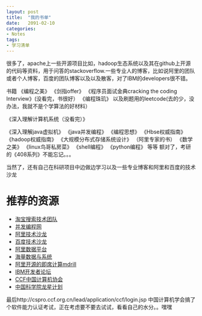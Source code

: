 ```yaml
---
layout: post
title:  "我的书单"
date:   2091-02-10
categories: 
- Notes 
tags:
- 学习清单
---
```



很多了，apache上一些开源项目比如，hadoop生态系统以及其在github上开源的代码等资料，用于问答的stackoverflow.一些专业人的博客，比如说阿里的团队或者个人博客，百度的团队博客以及以及散客，对了IBM的developers很不错。

书籍  《编程之美》      《剑指offer》        《程序员面试金典cracking the coding Interview》(没看完，书很好）   《编程珠玑》 以及刷题用的leetcode(去的少，没办法，我就不是个学算法的好材料）

《深入理解计算机系统（没看完）》

《深入理解java虚拟机》     《java并发编程》     《编程思想》   《Hbse权威指南》   《hadoop权威指南》    《大规模分布式存储系统设计》 （阿里专家的书）   《数学之美》    《linux鸟哥私房菜》   《shell编程》   《python编程》   等等 额对了，考研的《408系列》不能忘记。。。

当然了，还有自己在科研项目中边做边学习以及一些专业博客和阿里和百度的技术沙龙


  <h1>推荐的资源</h1>
  <p>
    <ul>
	  <li><a href='http://www.searchtb.com/'>淘宝搜索技术团队</a></li>
	  <li><a href='http://ifeve.com/'>并发编程网</a></li>
          <li><a href='http://club.alibabatech.org/index.htm'>阿里技术沙龙</a></li>
	  <li><a href='http://www.infoq.com/cn/zones/baidu-salon/'>百度技术沙龙</a></li>
	  <li><a href='http://fengshenwu.com/blog/'>阿里数据平台</a></li>
	  <li><a href='http://www.cnblogs.com/fxjwind/'>海量数据与系统</a></li>
	  <li><a href='https://github.com/alibaba/mdrill'>阿里开源的即席计算mdrill</a></li>
	  <li><a href='http://www.ibm.com/developerworks/cn/'>IBM开发者论坛</a></li>
	   <li><a href='http://www.ccf.org.cn/sites/ccf/'>CCF中国计算机协会</a></li>
	   <li><a href='http://dragonstar.ict.ac.cn/dragonstar/index.asp'>中国科学院龙星计划</a></li>
    </ul>
    


最后http://cspro.ccf.org.cn/lead/application/ccf/login.jsp 中国计算机学会搞了个软件能力认证考试，正在考虑要不要去试试，看看自己的水分。。嘿嘿
